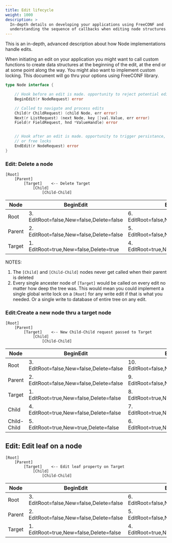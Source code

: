 ```yaml
---
title: Edit lifecycle
weight: 1000
description: >
  In-depth details on developing your applications using FreeCONF and 
  understanding the sequence of callbacks when editing node structures.
---
```


This is an in-depth, advanced description about how Node implementations handle edits.

When initiating an edit on your application you might want to call custom functions to create data structures at the beginning of the edit, at the end or at some point along the way.  You might also want to implement custom locking. This document will go thru your options using FreeCONF library.

```go
type Node interface {

    // Hook before an edit is made. opportunity to reject potential edit or create locks
    BeginEdit(r NodeRequest) error

    // Called to navigate and process edits
    Child(r ChildRequest) (child Node, err error)
    Next(r ListRequest) (next Node, key []val.Value, err error)
    Field(r FieldRequest, hnd *ValueHandle) error


    // Hook after an edit is made. opportunity to trigger persistance, finalize edit
    // or free locks
    EndEdit(r NodeRequest) error
}
```

### Edit: Delete a node
```
[Root]
    [Parent]
        [Target]    <-- Delete Target
            [Child]
                [Child-Child]
```
|Node| BeginEdit | End Edit |
|---|---|---|
|Root  |3. EditRoot=false,New=false,Delete=false | 6. EditRoot=false,New=false,Delete=false |
|Parent|2. EditRoot=false,New=false,Delete=false | 5. EditRoot=false,New=false,Delete=false |
|Target|1. EditRoot=true,New=false,Delete=true | 4. EditRoot=true,New=false,Delete=true |

NOTES: 
1. The `[Child]` and `[Child-Child]` nodes never get called when their parent is deleted
2. Every single ancester node of `[Target]` would be called on every edit no matter how deep the tree was.  This would mean you could implement a single global write lock on a `[Root]` for any write edit if that is what you needed.  Or a single write to database of entire tree on any edit.

### Edit:Create a new node thru a target node
```
[Root]
    [Parent]
        [Target]    <-- New Child-Child request passed to Target
            [Child]
                [Child-Child]
```
|Node| BeginEdit | End Edit |
|---|---|---|
|Root  |3. EditRoot=false,New=false,Delete=false | 10. EditRoot=false,New=false,Delete=false |
|Parent|2. EditRoot=false,New=false,Delete=false | 9. EditRoot=false,New=false,Delete=false |
|Target|1. EditRoot=true,New=false,Delete=false | 8. EditRoot=true,New=false,Delete=false |
|Child|4. EditRoot=true,New=false,Delete=false | 7. EditRoot=true,New=false,Delete=false |
|Child-Child|5. EditRoot=true,New=true,Delete=false | 6. EditRoot=true,New=true,Delete=false |


## Edit: Edit leaf on a node
```
[Root]
    [Parent]
        [Target]    <-- Edit leaf property on Target
            [Child]
                [Child-Child]
```
|Node| BeginEdit | End Edit |
|---|---|---|
|Root  |3. EditRoot=false,New=false,Delete=false | 6. EditRoot=false,New=false,Delete=false |
|Parent|2. EditRoot=false,New=false,Delete=false | 5. EditRoot=false,New=false,Delete=false |
|Target|1. EditRoot=true,New=false,Delete=false | 4. EditRoot=true,New=false,Delete=false |

